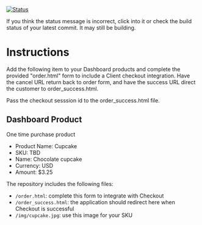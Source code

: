 [![Status](https://img.shields.io/badge/status-BUILDING%20COMMIT:%20eab66a0aca96b876d7198438681dd50d8b3d1623-yellow.svg)](https://github.com/crowdbotics-challenges/bakery_scaffold_e13rLDOOwbqdXDFW/commit/eab66a0aca96b876d7198438681dd50d8b3d1623)







If you think the status message is incorrect, click into it or check the build status of your latest commit. It may still be building.

# Instructions 

Add the following item to your Dashboard products and complete the provided "order.html" form to include a Client checkout integration. Have the cancel URL return back to order form, and have the success URL direct the customer to order_success.html. 

Pass the checkout sesssion id to the order_success.html file.

## Dashboard Product
One time purchase product
* Product Name: Cupcake
* SKU: TBD
* Name: Chocolate cupcake
* Currency: USD
* Amount: $3.25

The repository includes the following files:
* `/order.html`: complete this form to integrate with Checkout
* `/order_success.html`: the application should redirect here when Checkout is successful
* `/img/cupcake.jpg`: use this image for your SKU
